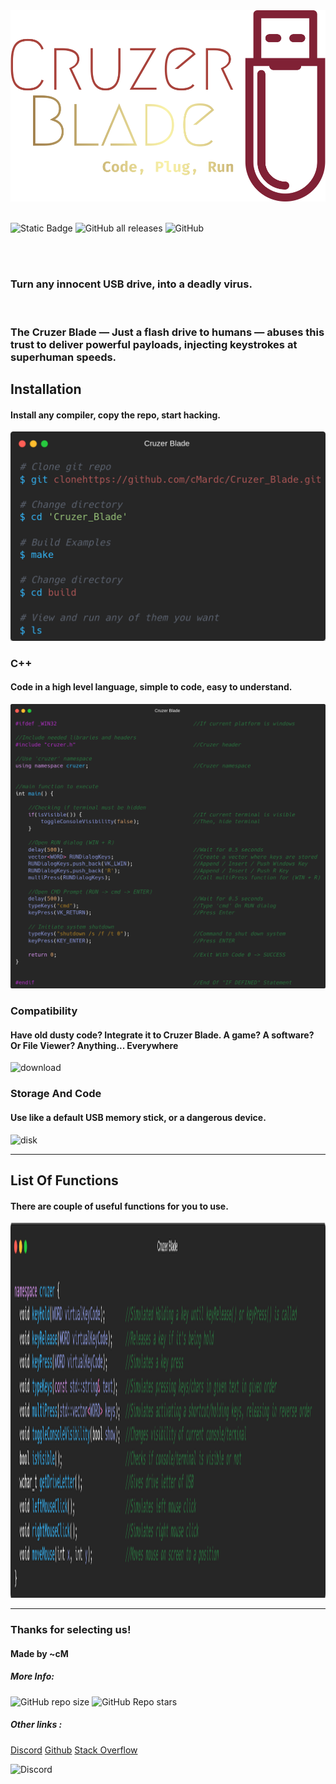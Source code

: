 <img src='assets/logo.png' alt='Logo'>


<br>
<br>

![Static Badge](https://img.shields.io/badge/Language-C++(WIN32)-blue) 
![GitHub all releases](https://img.shields.io/github/downloads/cMardc/Cruzer_Blade/total)
![GitHub](https://img.shields.io/github/license/cMardc/Cruzer_Blade)

<br>
<br>
<h3>Turn any innocent USB drive, into a deadly virus.</h3>

<br>

<h3>
The Cruzer Blade — Just a  flash drive to humans — abuses this trust to deliver powerful payloads, injecting keystrokes at superhuman speeds.
</h3>

<h2>Installation</h2>
<h4>Install any compiler, copy the repo, start hacking.</h4>
<img src='assets/installation.png' alt='Installation'>

<br>
<h3>C++</h3>
<h4>Code in a high level language, simple to code, easy to understand.</h4>
<img src='assets/shut_down_example.png' alt='Example'>

<h3>Compatibility</h3>
<h4>Have old dusty code? Integrate it to Cruzer Blade. A game? A software? Or File Viewer? Anything... Everywhere</h4>

![download](https://github.com/cMardc/Cruzer_Blade/assets/130239955/c96ce355-440d-4070-b8dd-3da20d87c186)


<h3>Storage And Code</h3>
<h4>Use like a default USB memory stick, or a dangerous device.</h4>

![disk](https://github.com/cMardc/Cruzer_Blade/assets/130239955/601c23a5-53a8-4cec-96ad-12229225545c)


<hr>

<h2>List Of Functions</h2>
<h4>There are couple of useful functions for you to use.</h4>
<img src='assets/functions.png' alt='Functions' height=600>

<hr>
<h3>Thanks for selecting us!</h3>
<h4>Made by ~cM</h4>
<h5>More Info: </h5>

![GitHub repo size](https://img.shields.io/github/repo-size/cMardc/Cruzer_Blade)
![GitHub Repo stars](https://img.shields.io/github/stars/cMardc/Cruzer_Blade)



<h5>Other links : </h5>
<a href="https://discord.gg/5W4XtHkc6g">Discord</a>
<a href="https://github.com/cMardc">Github</a>
<a href="https://stackoverflow.com/users/21458468/merd-ceferzade">Stack Overflow</a>


![Discord](https://img.shields.io/discord/1051030547402588170)
